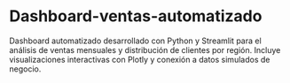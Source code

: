 # Dashboard-ventas-automatizado
Dashboard automatizado desarrollado con Python y Streamlit para el análisis de ventas mensuales y distribución de clientes por región. Incluye visualizaciones interactivas con Plotly y conexión a datos simulados de negocio.
